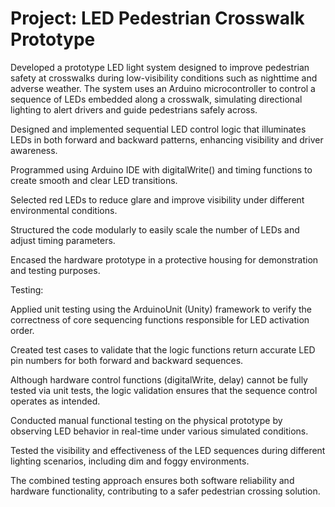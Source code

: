 # Project: LED Pedestrian Crosswalk Prototype


Developed a prototype LED light system designed to improve pedestrian safety at crosswalks during low-visibility conditions such as nighttime and adverse weather. The system uses an Arduino microcontroller to control a sequence of LEDs embedded along a crosswalk, simulating directional lighting to alert drivers and guide pedestrians safely across.

Designed and implemented sequential LED control logic that illuminates LEDs in both forward and backward patterns, enhancing visibility and driver awareness.

Programmed using Arduino IDE with digitalWrite() and timing functions to create smooth and clear LED transitions.

Selected red LEDs to reduce glare and improve visibility under different environmental conditions.

Structured the code modularly to easily scale the number of LEDs and adjust timing parameters.

Encased the hardware prototype in a protective housing for demonstration and testing purposes.


Testing:

Applied unit testing using the ArduinoUnit (Unity) framework to verify the correctness of core sequencing functions responsible for LED activation order.

Created test cases to validate that the logic functions return accurate LED pin numbers for both forward and backward sequences.

Although hardware control functions (digitalWrite, delay) cannot be fully tested via unit tests, the logic validation ensures that the sequence control operates as intended.

Conducted manual functional testing on the physical prototype by observing LED behavior in real-time under various simulated conditions.

Tested the visibility and effectiveness of the LED sequences during different lighting scenarios, including dim and foggy environments.

The combined testing approach ensures both software reliability and hardware functionality, contributing to a safer pedestrian crossing solution.
